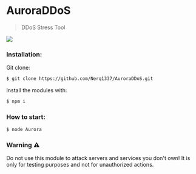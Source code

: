 # AuroraDDoS

> DDoS Stress Tool

![](https://steamuserimages-a.akamaihd.net/ugc/867369697859373429/7C3853C839D333B4DF903A43A0B5C9404CA7B89A/?imw=512&imh=512&ima=fit&impolicy=Letterbox&imcolor=%23000000&letterbox=true)

### Installation:
Git clone:

```bash
$ git clone https://github.com/Nerq1337/AuroraDDoS.git
```

Install the modules with:

```bash
$ npm i
```

### How to start:

```bash
$ node Aurora
```

### Warning ⚠️

Do not use this module to attack servers and services you don't own! It is only for testing purposes and not for unauthorized actions.
